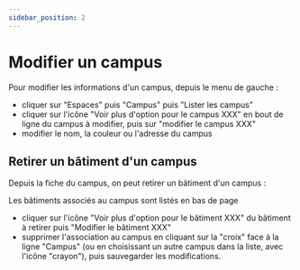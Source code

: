 ```yaml
---
sidebar_position: 2
---
```

# Modifier un campus

Pour modifier les informations d'un campus, depuis le menu de gauche :

-   cliquer sur "Espaces" puis "Campus" puis "Lister les campus"
-   cliquer sur l'icône "Voir plus d'option pour le campus XXX" en bout de ligne du campus à modifier, puis sur "modifier le campus XXX"
-   modifier le nom, la couleur ou l'adresse du campus

## Retirer un bâtiment d'un campus

Depuis la fiche du campus, on peut retirer un bâtiment d'un campus :

Les bâtiments associés au campus sont listés en bas de page
-   cliquer sur l'icône "Voir plus d'option pour le bâtiment XXX" du bâtiment à retirer puis "Modifier le bâtiment XXX"
-   supprimer l'association au campus en cliquant sur la "croix" face à la ligne "Campus" (ou en choisissant un autre campus dans la liste, avec l'icône "crayon"), puis sauvegarder les modifications.
